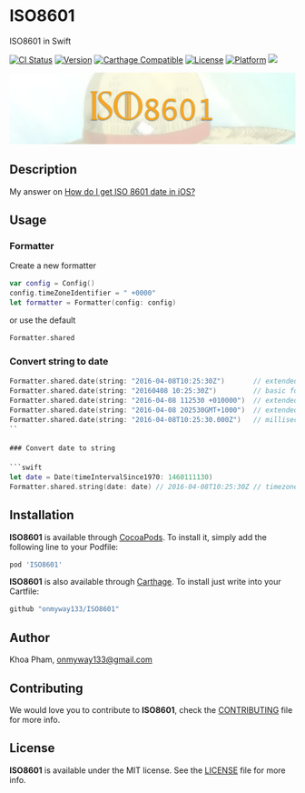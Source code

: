 # ISO8601
ISO8601 in Swift

[![CI Status](http://img.shields.io/travis/onmyway133/ISO8601.svg?style=flat)](https://travis-ci.org/onmyway133/ISO8601)
[![Version](https://img.shields.io/cocoapods/v/ISO8601.svg?style=flat)](http://cocoadocs.org/docsets/ISO8601)
[![Carthage Compatible](https://img.shields.io/badge/Carthage-compatible-4BC51D.svg?style=flat)](https://github.com/Carthage/Carthage)
[![License](https://img.shields.io/cocoapods/l/ISO8601.svg?style=flat)](http://cocoadocs.org/docsets/ISO8601)
[![Platform](https://img.shields.io/cocoapods/p/ISO8601.svg?style=flat)](http://cocoadocs.org/docsets/ISO8601)
<img src="https://img.shields.io/badge/%20in-swift%203.0-orange.svg">

![](Screenshots/Banner.png)

## Description

My answer on [How do I get ISO 8601 date in iOS?](http://stackoverflow.com/a/37082414/1418457)

## Usage

### Formatter

Create a new formatter

```swift
var config = Config()
config.timeZoneIdentifier = " +0000"
let formatter = Formatter(config: config)
```

or use the default

```swift
Formatter.shared
```

### Convert string to date

```swift
Formatter.shared.date(string: "2016-04-08T10:25:30Z")		// extended format with Z
Formatter.shared.date(string: "20160408 10:25:30Z")			// basic format with Z
Formatter.shared.date(string: "2016-04-08 112530 +010000")	// extended format with timezone offset
Formatter.shared.date(string: "2016-04-08 202530GMT+1000")	// extended format with GMT
Formatter.shared.date(string: "2016-04-08T10:25:30.000Z")	// milliseconds
``

### Convert date to string

```swift
let date = Date(timeIntervalSince1970: 1460111130)
Formatter.shared.string(date: date) // 2016-04-08T10:25:30Z	// timezone Z
```

## Installation

**ISO8601** is available through [CocoaPods](http://cocoapods.org). To install
it, simply add the following line to your Podfile:

```ruby
pod 'ISO8601'
```

**ISO8601** is also available through [Carthage](https://github.com/Carthage/Carthage).
To install just write into your Cartfile:

```ruby
github "onmyway133/ISO8601"
```

## Author

Khoa Pham, onmyway133@gmail.com

## Contributing

We would love you to contribute to **ISO8601**, check the [CONTRIBUTING](https://github.com/onmyway133/ISO8601/blob/master/CONTRIBUTING.md) file for more info.

## License

**ISO8601** is available under the MIT license. See the [LICENSE](https://github.com/onmyway133/ISO8601/blob/master/LICENSE.md) file for more info.
